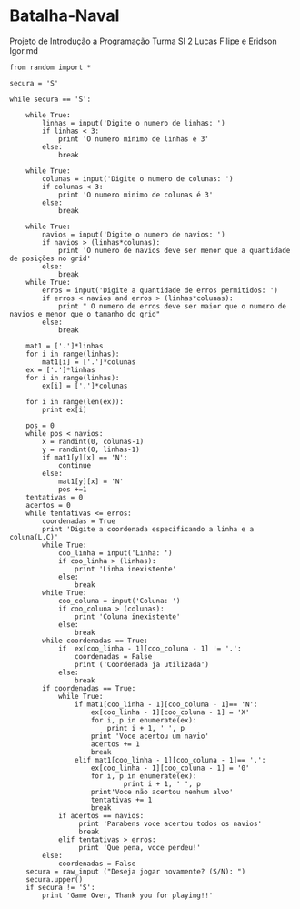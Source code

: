 Batalha-Naval
=============

Projeto de Introdução a Programação 
Turma SI 2 
Lucas Filipe e Eridson Igor.md



	from random import *
	
	secura = 'S'
	
	while secura == 'S':
	
		while True:
		    linhas = input('Digite o numero de linhas: ')
		    if linhas < 3:
		        print 'O numero mínimo de linhas é 3'
		    else:
		        break
		
		while True:
		    colunas = input('Digite o numero de colunas: ')
		    if colunas < 3:
		        print 'O numero minimo de colunas é 3'
		    else:
		        break
		
		while True: 
		    navios = input('Digite o numero de navios: ')
		    if navios > (linhas*colunas):
		        print 'O numero de navios deve ser menor que a quantidade de posições no grid'
		    else:
		        break
		while True:
		    erros = input('Digite a quantidade de erros permitidos: ')
		    if erros < navios and erros > (linhas*colunas):
		        print " O numero de erros deve ser maior que o numero de navios e menor que o tamanho do grid"
		    else:
		        break
	
		mat1 = ['.']*linhas
		for i in range(linhas):
		    mat1[i] = ['.']*colunas
		ex = ['.']*linhas
		for i in range(linhas):
		    ex[i] = ['.']*colunas
		
		for i in range(len(ex)):
		    print ex[i]
		
		pos = 0
		while pos < navios:
		    x = randint(0, colunas-1)
		    y = randint(0, linhas-1)
		    if mat1[y][x] == 'N':
		        continue
		    else:
		        mat1[y][x] = 'N'
		        pos +=1
		tentativas = 0
		acertos = 0
		while tentativas <= erros:
		    coordenadas = True
		    print 'Digite a coordenada especificando a linha e a coluna(L,C)'
		    while True:
		        coo_linha = input('Linha: ')
		        if coo_linha > (linhas):
		            print 'Linha inexistente'
		        else:
		            break
		    while True:
		        coo_coluna = input('Coluna: ')
		        if coo_coluna > (colunas):
		            print 'Coluna inexistente'
		        else:
		            break
		    while coordenadas == True:
		        if  ex[coo_linha - 1][coo_coluna - 1] != '.':
		            coordenadas = False
		            print ('Coordenada ja utilizada')
		        else:
		            break
		    if coordenadas == True:
		        while True:
		            if mat1[coo_linha - 1][coo_coluna - 1]== 'N':
		                ex[coo_linha - 1][coo_coluna - 1] = 'X'
		                for i, p in enumerate(ex):
		                    print i + 1, ' ', p
		                print 'Voce acertou um navio'
		                acertos += 1
		                break
		            elif mat1[coo_linha - 1][coo_coluna - 1]== '.':
		                ex[coo_linha - 1][coo_coluna - 1] = '0'
		                for i, p in enumerate(ex):
		                        print i + 1, ' ', p
		                print'Voce não acertou nenhum alvo'
		                tentativas += 1
		                break
		        if acertos == navios:
		             print 'Parabens voce acertou todos os navios'
		             break
		        elif tentativas > erros:
		             print 'Que pena, voce perdeu!'
		    else:
		        coordenadas = False
		secura = raw_input ("Deseja jogar novamente? (S/N): ")
		secura.upper()
		if secura != 'S':
			print 'Game Over, Thank you for playing!!'
